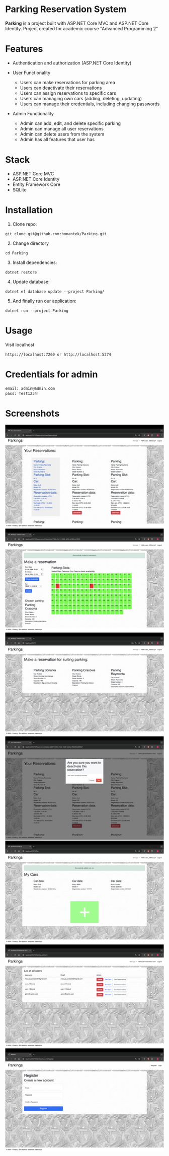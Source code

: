 # Parking Reservation System

**Parking** is a project built with ASP.NET Core MVC and ASP.NET Core Identity.
Project created for academic course "Advanced Programming 2"

# Features

- Authentication and authorization (ASP.NET Core Identity)
- User Functionality 
  - Users can make reservations for parking area
  - Users can deactivate their reservations
  - Users can assign reservations to specific cars
  - Users can managing own cars (adding, deleting, updating)
  - Users can manage their credentials, including changing passwords
  
- Admin Functionality
  - Admin can add, edit, and delete specific parking
  - Admin can manage all user reservations
  - Admin can delete users from the system
  - Admin has all features that user has

# Stack 
- ASP.NET Core MVC
- ASP.NET Core Identity
- Entity Framework Core
- SQLite

# Installation

1. Clone repo:
```
git clone git@github.com:bonantek/Parking.git
```
2. Change directory
```
cd Parking
```
3. Install dependencies:

```
dotnet restore
```
4. Update database:
```
dotnet ef database update --project Parking/
```
5. And finally run our application:
```
dotnet run --project Parking
```

# Usage
Visit localhost
```
https://localhost:7260 or http://localhost:5274
```

# Credentials for admin

```
email: admin@admin.com
pass: Test1234!
```
# Screenshots

![Reservation](img/reservation.png)
![Make Reservation](img/make_reservation.png)
![List of Parking](img/list_parking.png)
![Delete Confirmation](img/delete.png)
![List of Cars](img/car_list.png)
![List of Users](img/users.png)
![Signing Up](img/signup.png)
